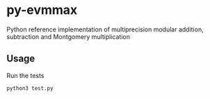 # py-evmmax

Python reference implementation of multiprecision modular addition, subtraction and Montgomery multiplication

## Usage

Run the tests
```
python3 test.py
```
